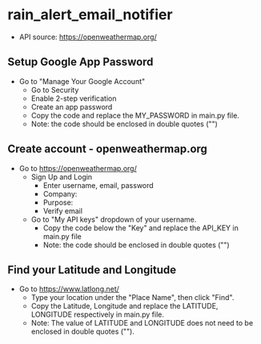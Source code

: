 # rain_alert_email_notifier
- API source: https://openweathermap.org/
## Setup Google App Password
- Go to "Manage Your Google Account"
  - Go to Security
  - Enable 2-step verification
  - Create an app password
  - Copy the code and replace the MY_PASSWORD in main.py file.
  - Note: the code should be enclosed in double quotes ("")
## Create account - openweathermap.org
- Go to https://openweathermap.org/
  - Sign Up and Login
    - Enter username, email, password
    - Company:
    - Purpose:
    - Verify email
  - Go to "My API keys" dropdown of your username.
    - Copy the code below the "Key" and replace the API_KEY in main.py file
    - Note: the code should be enclosed in double quotes ("")
## Find your Latitude and Longitude
- Go to https://www.latlong.net/
  - Type your location under the "Place Name", then click "Find".
  - Copy the Latitude, Longitude and replace the LATITUDE, LONGITUDE respectively in main.py file.
  - Note: The value of LATITUDE and LONGITUDE does not need to be enclosed in double quotes ("").
